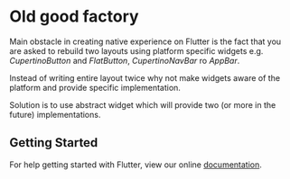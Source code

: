 # Old good factory

Main obstacle in creating native experience on Flutter is the fact that you are asked to rebuild two layouts using platform specific widgets e.g. *CupertinoButton* and *FlatButton*, *CupertinoNavBar* ro *AppBar*.

Instead of writing entire layout twice why not make widgets aware of the platform and provide specific implementation.

Solution is to use abstract widget which will provide two (or more in the future) implementations. 

## Getting Started

For help getting started with Flutter, view our online
[documentation](http://flutter.io/).
